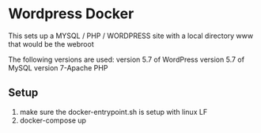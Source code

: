 # Wordpress Docker
This sets up a MYSQL / PHP / WORDPRESS site with a local directory www that would be the webroot

The following versions are used:
version 5.7 of WordPress
version 5.7 of MySQL
version 7-Apache PHP

## Setup
1. make sure the docker-entrypoint.sh is setup with linux LF
1. docker-compose up